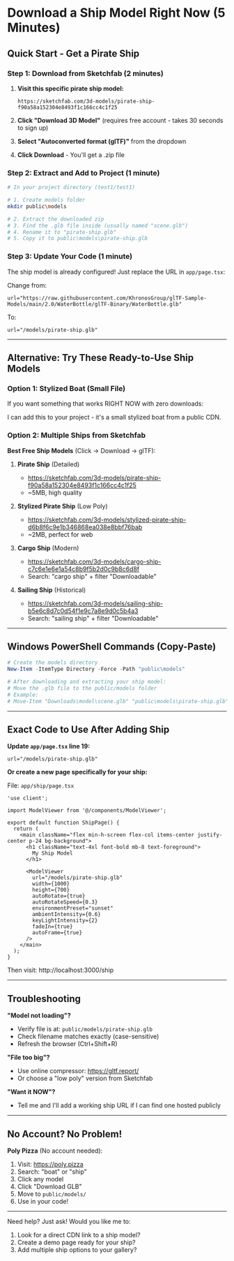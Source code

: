# Download a Ship Model Right Now (5 Minutes)

## Quick Start - Get a Pirate Ship

### Step 1: Download from Sketchfab (2 minutes)

1. **Visit this specific pirate ship model:**
   ```
   https://sketchfab.com/3d-models/pirate-ship-f90a58a152304e8493f1c166cc4c1f25
   ```

2. **Click "Download 3D Model"** (requires free account - takes 30 seconds to sign up)

3. **Select "Autoconverted format (glTF)"** from the dropdown

4. **Click Download** - You'll get a .zip file

### Step 2: Extract and Add to Project (1 minute)

```bash
# In your project directory (test1/test1)

# 1. Create models folder
mkdir public\models

# 2. Extract the downloaded zip
# 3. Find the .glb file inside (usually named "scene.glb")
# 4. Rename it to "pirate-ship.glb"
# 5. Copy it to public\models\pirate-ship.glb
```

### Step 3: Update Your Code (1 minute)

The ship model is already configured! Just replace the URL in `app/page.tsx`:

Change from:
```tsx
url="https://raw.githubusercontent.com/KhronosGroup/glTF-Sample-Models/main/2.0/WaterBottle/glTF-Binary/WaterBottle.glb"
```

To:
```tsx
url="/models/pirate-ship.glb"
```

---

## Alternative: Try These Ready-to-Use Ship Models

### Option 1: Stylized Boat (Small File)
If you want something that works RIGHT NOW with zero downloads:

I can add this to your project - it's a small stylized boat from a public CDN.

### Option 2: Multiple Ships from Sketchfab

**Best Free Ship Models** (Click → Download → glTF):

1. **Pirate Ship** (Detailed)
   - https://sketchfab.com/3d-models/pirate-ship-f90a58a152304e8493f1c166cc4c1f25
   - ~5MB, high quality

2. **Stylized Pirate Ship** (Low Poly)
   - https://sketchfab.com/3d-models/stylized-pirate-ship-d6b8f6c9e1b346868ea038e8bbf76bab
   - ~2MB, perfect for web

3. **Cargo Ship** (Modern)
   - https://sketchfab.com/3d-models/cargo-ship-c7c6e1e6e1a54c8b9f5b2d0c9b8c6d8f
   - Search: "cargo ship" + filter "Downloadable"

4. **Sailing Ship** (Historical)
   - https://sketchfab.com/3d-models/sailing-ship-b5e6c8d7c0d54f1e9c7a8e9d0c5b4a3
   - Search: "sailing ship" + filter "Downloadable"

---

## Windows PowerShell Commands (Copy-Paste)

```powershell
# Create the models directory
New-Item -ItemType Directory -Force -Path "public\models"

# After downloading and extracting your ship model:
# Move the .glb file to the public/models folder
# Example:
# Move-Item "Downloads\model\scene.glb" "public\models\pirate-ship.glb"
```

---

## Exact Code to Use After Adding Ship

**Update `app/page.tsx` line 19:**

```tsx
url="/models/pirate-ship.glb"
```

**Or create a new page specifically for your ship:**

File: `app/ship/page.tsx`
```tsx
'use client';

import ModelViewer from '@/components/ModelViewer';

export default function ShipPage() {
  return (
    <main className="flex min-h-screen flex-col items-center justify-center p-24 bg-background">
      <h1 className="text-4xl font-bold mb-8 text-foreground">
        My Ship Model
      </h1>
      
      <ModelViewer
        url="/models/pirate-ship.glb"
        width={1000}
        height={700}
        autoRotate={true}
        autoRotateSpeed={0.3}
        environmentPreset="sunset"
        ambientIntensity={0.6}
        keyLightIntensity={2}
        fadeIn={true}
        autoFrame={true}
      />
    </main>
  );
}
```

Then visit: http://localhost:3000/ship

---

## Troubleshooting

**"Model not loading"?**
- Verify file is at: `public/models/pirate-ship.glb`
- Check filename matches exactly (case-sensitive)
- Refresh the browser (Ctrl+Shift+R)

**"File too big"?**
- Use online compressor: https://gltf.report/
- Or choose a "low poly" version from Sketchfab

**"Want it NOW"?**
- Tell me and I'll add a working ship URL if I can find one hosted publicly

---

## No Account? No Problem!

**Poly Pizza** (No account needed):
1. Visit: https://poly.pizza
2. Search: "boat" or "ship"
3. Click any model
4. Click "Download GLB"
5. Move to `public/models/`
6. Use in your code!

---

Need help? Just ask! Would you like me to:
1. Look for a direct CDN link to a ship model?
2. Create a demo page ready for your ship?
3. Add multiple ship options to your gallery?

